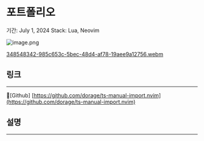 # 포트폴리오

기간: July 1, 2024
Stack: Lua, Neovim

![image.png](%E1%84%91%E1%85%A9%E1%84%90%E1%85%B3%E1%84%91%E1%85%A9%E1%86%AF%E1%84%85%E1%85%B5%E1%84%8B%E1%85%A9%2016ed2fb9a533804eaefdc0a7d5f9d13b/image.png)

[348548342-985c653c-5bec-48d4-af78-19aee9a12756.webm](%E1%84%91%E1%85%A9%E1%84%90%E1%85%B3%E1%84%91%E1%85%A9%E1%86%AF%E1%84%85%E1%85%B5%E1%84%8B%E1%85%A9%2016ed2fb9a533804eaefdc0a7d5f9d13b/348548342-985c653c-5bec-48d4-af78-19aee9a12756.webm)

## 링크

---

🔗[Github] [https://github.com/dorage/ts-manual-import.nvim](https://github.com/dorage/ts-manual-import.nvim)

## 설명

---